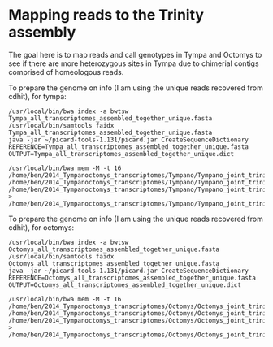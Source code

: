 # Mapping reads to the Trinity assembly

The goal here is to map reads and call genotypes in Tympa and Octomys to see if there are more heterozygous sites in Tympa due to chimerial contigs comprised of homeologous reads.

To prepare the genome on info (I am using the unique reads recovered from cdhit), for tympa:
```
/usr/local/bin/bwa index -a bwtsw Tympa_all_transcriptomes_assembled_together_unique.fasta
/usr/local/bin/samtools faidx Tympa_all_transcriptomes_assembled_together_unique.fasta
java -jar ~/picard-tools-1.131/picard.jar CreateSequenceDictionary REFERENCE=Tympa_all_transcriptomes_assembled_together_unique.fasta OUTPUT=Tympa_all_transcriptomes_assembled_together_unique.dict
```
```
/usr/local/bin/bwa mem -M -t 16 /home/ben/2014_Tympanoctomys_transcriptomes/Tympano/Tympano_joint_trinity_assembly_with_concatenated_reads/trinity_out_dir/Tympa_all_transcriptomes_assembled_together_unique.fasta /home/ben/2014_Tympanoctomys_transcriptomes/Tympano/Tympano_joint_trinity_assembly_with_concatenated_reads/tympa_all_R1_trim_paired.fastq.gz /home/ben/2014_Tympanoctomys_transcriptomes/Tympano/Tympano_joint_trinity_assembly_with_concatenated_reads/tympa_all_R2_trim_paired.fastq.gz > /home/ben/2014_Tympanoctomys_transcriptomes/Tympano/Tympano_joint_trinity_assembly_with_concatenated_reads/tympa_aln.sam
```
To prepare the genome on info (I am using the unique reads recovered from cdhit), for octomys:
```
/usr/local/bin/bwa index -a bwtsw Octomys_all_transcriptomes_assembled_together_unique.fasta
/usr/local/bin/samtools faidx Octomys_all_transcriptomes_assembled_together_unique.fasta
java -jar ~/picard-tools-1.131/picard.jar CreateSequenceDictionary REFERENCE=Octomys_all_transcriptomes_assembled_together_unique.fasta OUTPUT=Octomys_all_transcriptomes_assembled_together_unique.dict
```
```
/usr/local/bin/bwa mem -M -t 16 /home/ben/2014_Tympanoctomys_transcriptomes/Octomys/Octomys_joint_trinity_assembly_with_concatenated_reads/trinity_out_dir/Octomys_all_transcriptomes_assembled_together_unique.fasta /home/ben/2014_Tympanoctomys_transcriptomes/Octomys/Octomys_joint_trinity_assembly_with_concatenated_reads/trinity_out_dir/AO248_all_R1_trim_paired.fastq.gz /home/ben/2014_Tympanoctomys_transcriptomes/Octomys/Octomys_joint_trinity_assembly_with_concatenated_reads/trinity_out_dir/AO248_all_R2_trim_paired.fastq.gz > /home/ben/2014_Tympanoctomys_transcriptomes/Octomys/Octomys_joint_trinity_assembly_with_concatenated_reads/octomys_aln.sam
```
